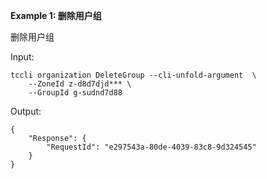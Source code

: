 **Example 1: 删除用户组**

删除用户组

Input: 

```
tccli organization DeleteGroup --cli-unfold-argument  \
    --ZoneId z-d8d7djd*** \
    --GroupId g-sudnd7d88
```

Output: 
```
{
    "Response": {
        "RequestId": "e297543a-80de-4039-83c8-9d324545"
    }
}
```

